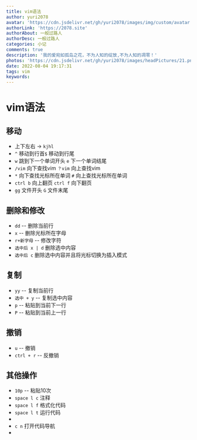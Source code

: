 ```yaml
---
title: vim语法
author: yuri2078
avatar: 'https://cdn.jsdelivr.net/gh/yuri2078/images/img/custom/avatar.jpg'
authorLink: 'https://2078.site'
authorAbout: 一般过路人
authorDesc: 一般过路人
categories: 小记
comments: true
description: '我的爱宛如孤岛之花，不为人知的绽放,不为人知的凋零！'
photos: 'https://cdn.jsdelivr.net/gh/yuri2078/images/headPictures/21.png'
date: 2022-08-04 19:17:31
tags: vim
keywords:
---
```

# vim语法

## 移动

- 上下左右 -> `kjhl`
- `^` 移动到行首`$` 移动到行尾
- `w` 跳到下一个单词开头 `e` 下一个单词结尾
-  `/vim` 向下查找vim `？vim` 向上查找vim
-  `*` 向下查找光标所在单词 `#` 向上查找光标所在单词
-  `ctrl b` 向上翻页 `ctrl f` 向下翻页 
-  `gg` 文件开头 `G` 文件末尾

## 删除和修改

- `dd` -- 删除当前行
- `x` -- 删除光标所在字母
- `r+新字母` -- 修改字符
- `选中后 x | d` 删除选中内容
- `选中后 c` 删除选中内容并且将光标切换为插入模式

## 复制

- `yy` -- 复制当前行
- `选中 + y` -- 复制选中内容
- `p` -- 粘贴到当前下一行
- `P` -- 粘贴到当前上一行

## 撤销

- `u` -- 撤销
- `ctrl + r` -- 反撤销

## 其他操作

- `10p` -- 粘贴10次
- `space l c` 注释
- `space l f` 格式化代码
- `space l t` 运行代码
- 
- `c n` 打开代码导航
- 